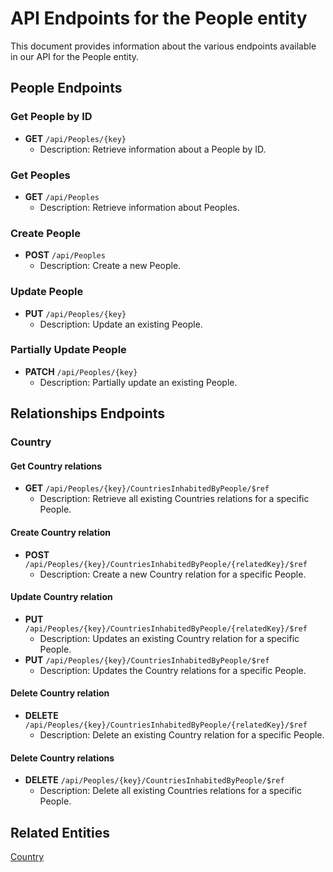 # API Endpoints for the People entity

This document provides information about the various endpoints available in our API for the People entity.

## People Endpoints

### Get People by ID
- **GET** `/api/Peoples/{key}`
  - Description: Retrieve information about a People by ID.
  
### Get Peoples
- **GET** `/api/Peoples`
  - Description: Retrieve information about Peoples.

### Create People
- **POST** `/api/Peoples`
  - Description: Create a new People.

### Update People
- **PUT** `/api/Peoples/{key}`
  - Description: Update an existing People.

### Partially Update People
- **PATCH** `/api/Peoples/{key}`
  - Description: Partially update an existing People.

## Relationships Endpoints

### Country

#### Get Country relations
- **GET** `/api/Peoples/{key}/CountriesInhabitedByPeople/$ref`
  - Description: Retrieve all existing Countries relations for a specific People.
  
#### Create Country relation
- **POST** `/api/Peoples/{key}/CountriesInhabitedByPeople/{relatedKey}/$ref`
  - Description: Create a new Country relation for a specific People.
  
#### Update Country relation
- **PUT** `/api/Peoples/{key}/CountriesInhabitedByPeople/{relatedKey}/$ref`
  - Description: Updates an existing Country relation for a specific People.
- **PUT** `/api/Peoples/{key}/CountriesInhabitedByPeople/$ref`
  - Description: Updates the Country relations for a specific People.

#### Delete Country relation
- **DELETE** `/api/Peoples/{key}/CountriesInhabitedByPeople/{relatedKey}/$ref`
  - Description: Delete an existing Country relation for a specific People.

#### Delete Country relations
- **DELETE** `/api/Peoples/{key}/CountriesInhabitedByPeople/$ref`
  - Description: Delete all existing Countries relations for a specific People.

## Related Entities

[Country](CountryEndpoints.md)
